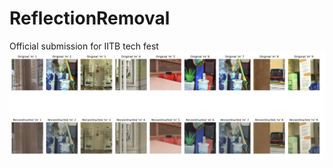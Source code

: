 # ReflectionRemoval
Official submission for IITB tech fest
![results](https://github.com/chirAAG-sehgal/ReflectionRemoval/blob/main/submission/outputs.png)
